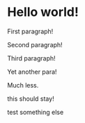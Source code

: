# Hello world!

First paragraph!

Second paragraph!

Third paragraph!

Yet another para!

Much less.

this should stay!

test something else